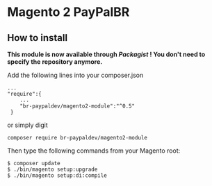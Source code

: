 # Magento 2 PayPalBR


## How to install

**This module is now available through *Packagist* ! You don't need to specify the repository anymore.**

Add the following lines into your composer.json
 
```
...
"require":{
    ...
    "br-paypaldev/magento2-module":"^0.5"
 }
```
or simply digit 
```
composer require br-paypaldev/magento2-module
```
 
Then type the following commands from your Magento root:

```
$ composer update
$ ./bin/magento setup:upgrade
$ ./bin/magento setup:di:compile
```